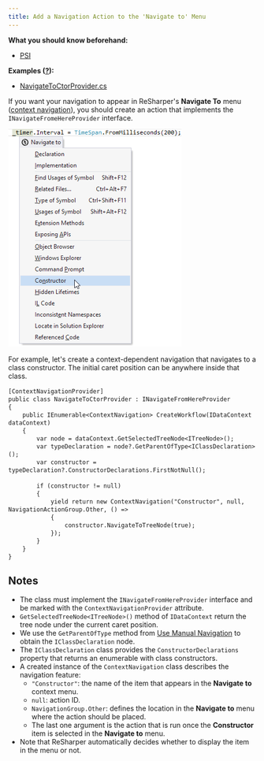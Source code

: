 ```yaml
---
title: Add a Navigation Action to the 'Navigate to' Menu
---
```


**What you should know beforehand:**
* [PSI](/HowTo/NavigateCode/NavigateCode.md#psi-basics)

**Examples ([?](HowTo.md#sample-solution)):**
* [NavigateToCtorProvider.cs](https://github.com/JetBrains/sample-resharper-plugin/blob/master/SampleReSharperPlugin/src/PsiNavigation/NavigateToCtorProvider.cs)

If you want your navigation to appear in ReSharper's **Navigate To** menu ([context navigation](NavigateCode.md)), you should create an action that implements the `INavigateFromeHereProvider` interface.

![add-navigate-to-action](add-navigate-to-action.png)

For example, let's create a context-dependent navigation that navigates to a class constructor. The initial caret position can be anywhere inside that class.

```
[ContextNavigationProvider]
public class NavigateToCtorProvider : INavigateFromHereProvider
{
    public IEnumerable<ContextNavigation> CreateWorkflow(IDataContext dataContext)
    {
        var node = dataContext.GetSelectedTreeNode<ITreeNode>();
        var typeDeclaration = node?.GetParentOfType<IClassDeclaration>();            
        var constructor = typeDeclaration?.ConstructorDeclarations.FirstNotNull();
 
        if (constructor != null)
        {
            yield return new ContextNavigation("Constructor", null, NavigationActionGroup.Other, () =>
            {
                constructor.NavigateToTreeNode(true);
            });
        }                       
    }
}
```

## Notes

* The class must implement the `INavigateFromHereProvider` interface and be marked with the `ContextNavigationProvider` attribute.
* `GetSelectedTreeNode<ITreeNode>()` method of `IDataContext` return the tree node under the current caret position.
* We use the `GetParentOfType` method from [Use Manual Navigation](UseManualNavigation.md) to obtain the `IClassDeclaration` node.
* The `IClassDeclaration` class provides the `ConstructorDeclarations` property that returns an enumerable with class constructors.
* A created instance of the `ContextNavigation` class describes the navigation feature:
    * `"Constructor"`: the name of the item that appears in the **Navigate to** context menu.
    * `null`: action ID.
    * `NavigationGroup.Other`: defines the location in the **Navigate to** menu where the action should be placed.
    * The last one argument is the action that is run once the **Constructor** item is selected in the **Navigate to** menu.
* Note that ReSharper automatically decides whether to display the item in the menu or not.
